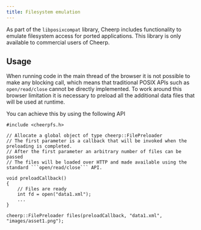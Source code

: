 ```yaml
---
title: Filesystem emulation
---
```


As part of the ```libposixcompat``` library, Cheerp includes functionality to emulate filesystem access for ported applications. This library is only available to commercial users of Cheerp.

## Usage

When running code in the main thread of the browser it is not possible to make any blocking call, which means that traditional POSIX APIs such as ```open/read/close``` cannot be directly implemented. To work around this browser limitation it is necessary to preload all the additional data files that will be used at runtime. 

You can achieve this by using the following API

```
#include <cheerpfs.h>

// Allocate a global object of type cheerp::FilePreloader
// The first parameter is a callback that will be invoked when the preloading is completed.
// After the first parameter an arbitrary number of files can be passed
// The files will be loaded over HTTP and made available using the standard ```open/read/close``` API.

void preloadCallback()
{
    // Files are ready
    int fd = open("data1.xml");
    ...
}

cheerp::FilePreloader files(preloadCallback, "data1.xml", "images/asset1.png");

```
